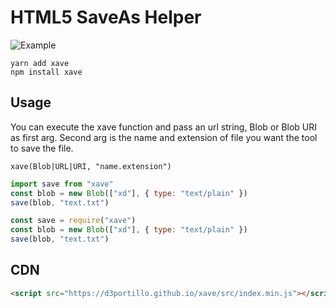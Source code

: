 # HTML5 SaveAs Helper

![Example](https://www.dropbox.com/s/6loiwgznoiihb0w/example.gif?raw=1)

```
yarn add xave
npm install xave
```

## Usage

You can execute the xave function and pass an url string, Blob or Blob URI as first arg. Second arg is the name and extension of file you want the tool to save the file.

`xave(Blob|URL|URI, "name.extension")`

```js
import save from "xave"
const blob = new Blob(["xd"], { type: "text/plain" })
save(blob, "text.txt")
```

```js
const save = require("xave")
const blob = new Blob(["xd"], { type: "text/plain" })
save(blob, "text.txt")
```

## CDN

```html
<script src="https://d3portillo.github.io/xave/src/index.min.js"></script>
```
